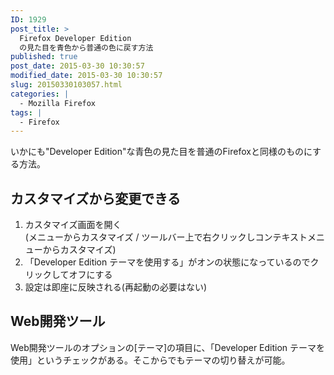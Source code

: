 ```yaml
---
ID: 1929
post_title: >
  Firefox Developer Edition
  の見た目を青色から普通の色に戻す方法
published: true
post_date: 2015-03-30 10:30:57
modified_date: 2015-03-30 10:30:57
slug: 20150330103057.html
categories: |
  - Mozilla Firefox
tags: |
  - Firefox
---
```

いかにも"Developer Edition"な青色の見た目を普通のFirefoxと同様のものにする方法。
<!--more-->
<h2>カスタマイズから変更できる</h2>
<ol>
<li>カスタマイズ画面を開く</li>
(メニューからカスタマイズ / ツールバー上で右クリックしコンテキストメニューからカスタマイズ)
<li>「Developer Edition テーマを使用する」がオンの状態になっているのでクリックしてオフにする</li>
<li>設定は即座に反映される(再起動の必要はない)</li>
</ol>

<h2>Web開発ツール</h2>
Web開発ツールのオプションの[テーマ]の項目に、「Developer Edition テーマを使用」というチェックがある。そこからでもテーマの切り替えが可能。